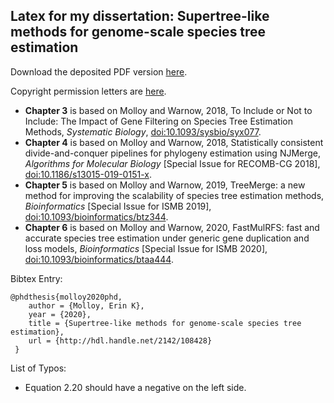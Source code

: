 Latex for my dissertation: Supertree-like methods for genome-scale species tree estimation
---------------------------

Download the deposited PDF version [here](http://hdl.handle.net/2142/108428).


Copyright permission letters are [here](permissions).

+ **Chapter 3** is based on Molloy and Warnow, 2018, To Include or Not to Include: The Impact of Gene Filtering on Species Tree Estimation Methods, *Systematic Biology*, [doi:10.1093/sysbio/syx077](https://doi.org/10.1093/sysbio/syx077).
+ **Chapter 4** is based on Molloy and Warnow, 2018, Statistically consistent divide-and-conquer pipelines for phylogeny estimation using NJMerge, *Algorithms for Molecular Biology* [Special Issue for RECOMB-CG 2018], [doi:10.1186/s13015-019-0151-x](https://doi.org/10.1186/s13015-019-0151-x).
+ **Chapter 5** is based on Molloy and Warnow, 2019, TreeMerge: a new method for improving the scalability of species tree estimation methods, *Bioinformatics* [Special Issue for ISMB 2019], [doi:10.1093/bioinformatics/btz344](https://doi.org/10.1093/bioinformatics/btz344).
+ **Chapter 6** is based on Molloy and Warnow, 2020, FastMulRFS: fast and accurate species tree estimation under generic gene duplication and loss models, *Bioinformatics* [Special Issue for ISMB 2020], [doi:10.1093/bioinformatics/btaa444](https://doi.org/10.1093/bioinformatics/btaa444).

Bibtex Entry:
```
@phdthesis{molloy2020phd,
    author = {Molloy, Erin K},
    year = {2020},
    title = {Supertree-like methods for genome-scale species tree estimation},
    url = {http://hdl.handle.net/2142/108428}
 }
```

List of Typos:
+ Equation 2.20 should have a negative on the left side.
